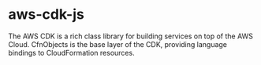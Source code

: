 # aws-cdk-js
The AWS CDK is a rich class library for building services on top of the AWS Cloud. CfnObjects is the base layer of the CDK, providing language bindings to CloudFormation resources. 
